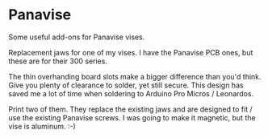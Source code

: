# Panavise
Some useful add-ons for Panavise vises.

Replacement jaws for one of my vises. I have the Panavise PCB ones, but these are for their 300 series.

The thin overhanding board slots make a bigger difference than you'd think. Give you plenty of clearance to solder, yet still secure. This design has saved me a lot of time when soldering to Arduino Pro Micros / Leonardos.

Print two of them. They replace the existing jaws and are designed to fit / use the existing Panavise screws. I was going to make it magnetic, but the vise is aluminum. :-)


